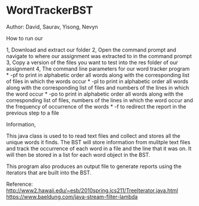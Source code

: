 # WordTrackerBST

Author: David, Saurav, Yisong, Nevyn

How to run our 

1, Download and extract our folder
2, Open the command prompt and navigate to where our assignment was extracted to in the command prompt
3, Copy a version of the files you want to test into the res folder of our assignment
4, The command line parameters for our word tracker program
	* -pf to print in alphabetic order all words along with the corresponding list of files in which the words occur
	* -pl to print in alphabetic order all words along with the corresponding list of files and numbers of the lines in which the word occur
	* -po to print in alphabetic order all words along with the corresponding list of files, numbers of the lines in which the word occur and the frequency of occurrence of the words
	* -f to redirect the report in the previous step to a file

Information,

This java class is used to to read text files and collect and stores all the unique words it finds. 
The BST will store information from mulitple text files and track the occurrence of each word in a file and the 
line that it was on. It will then be stored in a list for each word object in the BST. 

This program also produces an output file to generate reports using the iterators that are built into the BST.

Reference:
http://www2.hawaii.edu/~esb/2010spring.ics211/TreeIterator.java.html
https://www.baeldung.com/java-stream-filter-lambda
